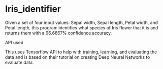 # Iris_identifier

Given a set of four input values: Sepal width, Sepal length, Petal width, and Petal length, this program identifies what species of Iris flower that it is and returns them with a 96.6667% confidence accuracy. 

API used

This uses Tensorflow API to help with training, learning, and evaluating the data and is based on their tutorial on creating Deep Neural Networks to evaluate data. 
